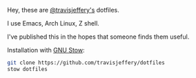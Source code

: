 Hey, these are [@travisjeffery's](http://twitter.com/travisjeffery) dotfiles.

I use Emacs, Arch Linux, Z shell.

I've published this in the hopes that someone finds them useful.

Installation with [GNU Stow](https://www.gnu.org/software/stow/):

``` sh
git clone https://github.com/travisjeffery/dotfiles
stow dotfiles
```




